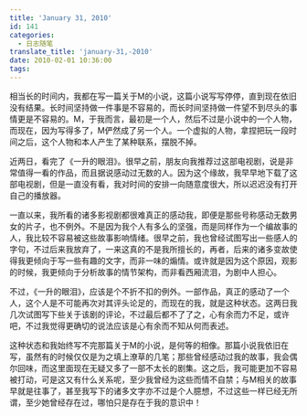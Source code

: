 ```yaml
---
title: 'January 31, 2010'
id: 141
categories:
  - 日志随笔
translate_title: 'january-31,-2010'
date: 2010-02-01 10:36:00
tags:
---
```


相当长的时间内，我都在写一篇关于M的小说，这篇小说写写停停，直到现在依旧没有结果。长时间坚持做一件事是不容易的，而长时间坚持做一件望不到尽头的事情更是不容易的。M，于我而言，最初是一个人，然后不过是小说中的一个人物，而现在，因为写得多了，M俨然成了另一个人。一个虚拟的人物，拿捏把玩一段时间之后，这个人物和本人产生了某种联系，摆脱不掉。

近两日，看完了《一升的眼泪》。很早之前，朋友向我推荐过这部电视剧，说是非常值得一看的作品，而且据说感动过无数的人。因为这个缘故，我早早地下载了这部电视剧，但是一直没有看，我对时间的安排一向随意度很大，所以迟迟没有打开自己的播放器。

一直以来，我所看的诸多影视剧都很难真正的感动我，即便是那些号称感动无数男女的片子，也不例外。不是因为我个人有多么的坚强，而是同样作为一个编故事的人，我比较不容易被这些故事影响情绪。很早之前，我也曾经试图写出一些感人的字句，不过后来我放弃了，一来这真的不是我所擅长的，再者，后来的诸多变故使得我更倾向于写一些有趣的文字，而非一味的煽情。或许就是因为这个原因，观影的时候，我更倾向于分析故事的情节架构，而非看西厢流泪，为剧中人担心。

不过，《一升的眼泪》，应该是个不折不扣的例外。一部作品，真正的感动了一个人，这个人是不可能再次对其评头论足的，而现在的我，就是这种状态。这两日我几次试图写下些关于该剧的评论，不过最后都不了了之，心有余而力不足，或许吧，不过我觉得更确切的说法应该是心有余而不知从何而表述。

这种状态和我始终写不完那篇关于M的小说，是何等的相像。那篇小说我依旧在写，虽然有的时候仅仅是为之填上潦草的几笔；那些曾经感动过我的故事，我会偶尔回味，而这里面现在无疑又多了一部不太长的剧集。这之后，我可能更加不容易被打动，可是这又有什么关系呢，至少我曾经为这些而情不自禁；与M相关的故事早就是往事了，甚至我写下的诸多文字亦不过是个人臆想，不过这些一样已经无所谓，至少她曾经存在过，哪怕只是存在于我的意识中！